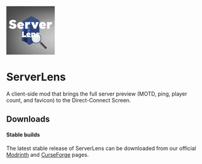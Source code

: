 <img src="src/main/resources/assets/serverlens/icon.png" width="128">

# ServerLens

A client-side mod that brings the full server preview (MOTD, ping, player count, and favicon) to the Direct-Connect Screen. 


## Downloads

#### Stable builds

The latest stable release of ServerLens can be downloaded from our official [Modrinth]() and
[CurseForge]() pages.
